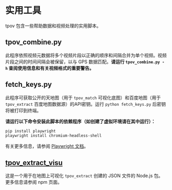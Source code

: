 # 实用工具

tpov 包含一些帮助数据和视频处理的实用脚本。

## tpov_combine.py

此程序依照视频元数据将多个视频片段以正确的顺序和间隔合并为单个视频。视频片段之间的时间间隔会被保留，以与 GPS 数据匹配。**请运行 `tpov_combine.py -h` 查阅使用信息和有关视频格式的重要警告。**

## fetch_keys.py

此程序可获取公开的天地图（用于 `tpov_match` 可视化底图）和百度地图（用于 `tpov_extract` 百度地图数据源）的API密钥。运行 `python fetch_keys.py` 后密钥将被打印到终端。

**请运行以下命令安装此脚本的依赖程序（如创建了虚拟环境请在其中运行）：**

```bash
pip install playwright
playwright install chromium-headless-shell
```

有关更多信息，请参阅 [Playwright 文档](https://playwright.dev/python/docs/library)。

## [tpov_extract_visu](https://www.npmjs.com/package/tpov_extract_visu)

这是一个用于在地图上可视化 `tpov_extract` 创建的 JSON 文件的 Node.js 包。更多信息请参阅 npm 页面。